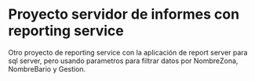 # Proyecto servidor de informes con reporting service

Otro proyecto de reporting service con la aplicación de report server para sql server, pero usando parametros para filtrar datos por NombreZona, NombreBario y Gestion.
